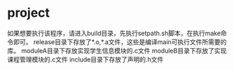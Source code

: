 # project
如果想要执行该程序，请进入build目录，先执行setpath.sh脚本，在执行make命令即可。
release目录下存放了*.o,*.a文件，这些是编译main可执行文件所需要的库。
moduleA目录下存放实现学生信息模块的.c文件
moduleB目录下存放了实现课程管理模块的.c文件
include目录下存放了声明的.h文件
